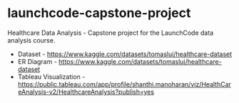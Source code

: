 # launchcode-capstone-project
Healthcare Data Analysis - Capstone project for the LaunchCode data analysis course.

- Dataset - https://www.kaggle.com/datasets/tomaslui/healthcare-dataset
- ER Diagram - https://www.kaggle.com/datasets/tomaslui/healthcare-dataset
- Tableau Visualization - https://public.tableau.com/app/profile/shanthi.manoharan/viz/HealthCareAnalysis-v2/HealthcareAnalysis?publish=yes
